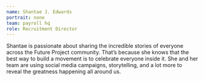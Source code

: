 ```yaml
---
name: Shantae J. Edwards
portrait: none
team: payroll hq
role: Recruitment Director
---
```


Shantae is passionate about sharing the incredible stories of everyone across the Future Project community. That’s because she knows that the best way to build a movement is to celebrate everyone inside it. She and her team are using social media campaigns, storytelling, and a lot more to reveal the greatness happening all around us.